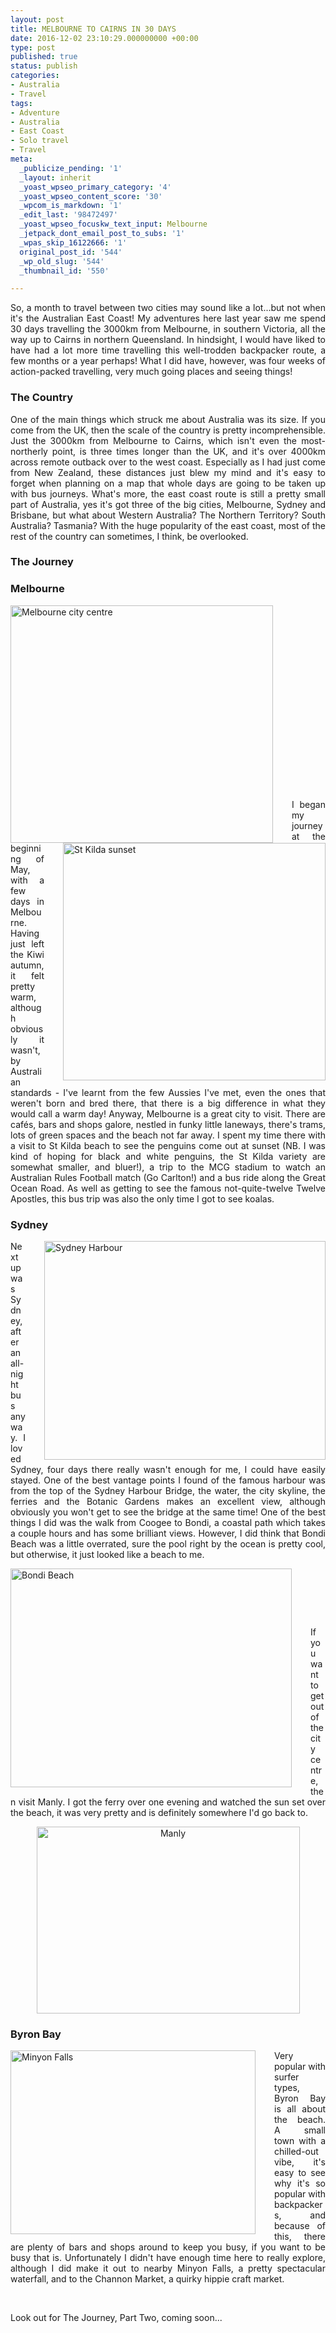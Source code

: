 ```yaml
---
layout: post
title: MELBOURNE TO CAIRNS IN 30 DAYS
date: 2016-12-02 23:10:29.000000000 +00:00
type: post
published: true
status: publish
categories:
- Australia
- Travel
tags:
- Adventure
- Australia
- East Coast
- Solo travel
- Travel
meta:
  _publicize_pending: '1'
  _layout: inherit
  _yoast_wpseo_primary_category: '4'
  _yoast_wpseo_content_score: '30'
  _wpcom_is_markdown: '1'
  _edit_last: '98472497'
  _yoast_wpseo_focuskw_text_input: Melbourne
  _jetpack_dont_email_post_to_subs: '1'
  _wpas_skip_16122666: '1'
  original_post_id: '544'
  _wp_old_slug: '544'
  _thumbnail_id: '550'

---
```

<p align="JUSTIFY">So, a month to travel between two cities may sound like a lot...but not when it's the Australian East Coast! My adventures here last year saw me spend 30 days travelling the 3000km from Melbourne, in southern Victoria, all the way up to Cairns in northern Queensland. In hindsight, I would have liked to have had a lot more time travelling this well-trodden backpacker route, a few months or a year perhaps! What I did have, however, was four weeks of action-packed travelling, very much going places and seeing things!</p>

<h3 align="JUSTIFY">The Country</h3>
<p align="JUSTIFY">One of the main things which struck me about Australia was its size. If you come from the UK, then the scale of the country is pretty incomprehensible. Just the 3000km from Melbourne to Cairns, which isn't even the most-northerly point, is three times longer than the UK, and it's over 4000km across remote outback over to the west coast. Especially as I had just come from New Zealand, these distances just blew my mind and it's easy to forget when planning on a map that whole days are going to be taken up with bus journeys. What's more, the east coast route is still a pretty small part of Australia, yes it's got three of the big cities, Melbourne, Sydney and Brisbane, but what about Western Australia? The Northern Territory? South Australia? Tasmania? With the huge popularity of the east coast, most of the rest of the country can sometimes, I think, be overlooked.</p>

<h3 align="JUSTIFY">The Journey</h3>
<h3 align="JUSTIFY">Melbourne</h3>
<div style="float:left; padding-right:30px">
<img src="{{ site.baseurl }}/assets/P1010548-2-300x260.jpg" alt="Melbourne city centre" width="420" height="380" class="img-rounded"/>
</div>

<div style="float:right; padding-left:30px"><img src="{{ site.baseurl }}/assets/P5030687-300x225.jpg" alt="St Kilda sunset" width="420" height="380" class="img-rounded"/>
</div>
<p align="JUSTIFY">&nbsp;</p>
<p align="JUSTIFY">&nbsp;</p>
<p align="JUSTIFY">&nbsp;</p>
<p align="JUSTIFY">&nbsp;</p>
<p align="JUSTIFY">&nbsp;</p>
<p align="JUSTIFY">&nbsp;</p>
<p align="JUSTIFY">&nbsp;</p>
<p align="JUSTIFY">&nbsp;</p>
<p align="JUSTIFY">&nbsp;</p>
<p align="JUSTIFY">&nbsp;</p>

<p align="JUSTIFY">I began my journey at the beginning of May, with a few days in Melbourne. Having just left the Kiwi autumn, it felt pretty warm, although obviously it wasn't, by Australian standards - I've learnt from the few Aussies I've met, even the ones that weren't born and bred there, that there is a big difference in what they would call a warm day! Anyway, Melbourne is a great city to visit. There are cafés, bars and shops galore, nestled in funky little laneways, there's trams, lots of green spaces and the beach not far away. I spent my time there with a visit to St Kilda beach to see the penguins come out at sunset (NB. I was kind of hoping for black and white penguins, the St Kilda variety are somewhat smaller, and bluer!), a trip to the MCG stadium to watch an Australian Rules Football match (Go Carlton!) and a bus ride along the Great Ocean Road. As well as getting to see the famous not-quite-twelve Twelve Apostles, this bus trip was also the only time I got to see koalas.</p>

<h3 align="JUSTIFY">Sydney</h3>
<div style="float:right; padding-left:30px">
<img src="{{ site.baseurl }}/assets/P5050729-300x225.jpg" alt="Sydney Harbour" width="450" height="350" class="img-rounded"/>
</div>
<p align="JUSTIFY">Next up was Sydney, after an all-night bus anyway. I loved Sydney, four days there really wasn't enough for me, I could have easily stayed. One of the best vantage points I found of the famous harbour was from the top of the Sydney Harbour Bridge, the water, the city skyline, the ferries and the Botanic Gardens makes an excellent view, although obviously you won't get to see the bridge at the same time! One of the best things I did was the walk from Coogee to Bondi, a coastal path which takes a couple hours and has some brilliant views. However, I did think that Bondi Beach was a little overrated, sure the pool right by the ocean is pretty cool, but otherwise, it just looked like a beach to me.</p>

<div style="float:left; padding-right:30px">
<img src="{{ site.baseurl }}/assets/P5060759-300x191.jpg" alt="Bondi Beach" width="450" height="350" class="img-rounded"/>
</div>

<p align="JUSTIFY">&nbsp;</p>
<p align="JUSTIFY">&nbsp;</p>
<p align="JUSTIFY">&nbsp;</p>
<p align="JUSTIFY">If you want to get out of the city centre, then visit Manly. I got the ferry over one evening and watched the sun set over the beach, it was very pretty and is definitely somewhere I'd go back to.</p>
<p align="center"><img src="{{ site.baseurl }}/assets/P5080786-300x213.jpg" alt="Manly" width="421" height="299" class="img-rounded"/></p>

<h3 align="JUSTIFY">Byron Bay</h3>
<div style="float:left; padding-right:30px">
<img src="{{ site.baseurl }}/assets/11255505_10155600748180077_2519569137091816303_n-300x225.jpg" alt="Minyon Falls" width="392" height="294" class="img-rounded"/>
</div>
<p align="JUSTIFY">Very popular with surfer types, Byron Bay is all about the beach. A small town with a chilled-out vibe, it's easy to see why it's so popular with backpackers, and because of this, there are plenty of bars and shops around to keep you busy, if you want to be busy that is. Unfortunately I didn't have enough time here to really explore, although I did make it out to nearby Minyon Falls, a pretty spectacular waterfall, and to the Channon Market, a quirky hippie craft market.</p>
<p align="JUSTIFY">&nbsp;</p>

<p align="JUSTIFY">Look out for The Journey, Part Two, coming soon...</p>
